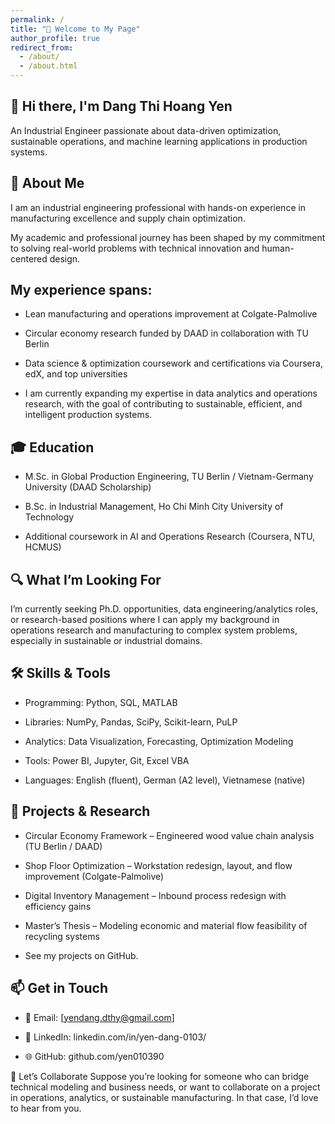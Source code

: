 ```yaml
---
permalink: /
title: "🌟 Welcome to My Page"
author_profile: true
redirect_from: 
  - /about/
  - /about.html
---
```


## 👋 Hi there, I'm Dang Thi Hoang Yen

An Industrial Engineer passionate about data-driven optimization, sustainable operations, and machine learning applications in production systems.

## 💼 About Me
I am an industrial engineering professional with hands-on experience in manufacturing excellence and supply chain optimization. 

My academic and professional journey has been shaped by my commitment to solving real-world problems with technical innovation and human-centered design.

## My experience spans:

- Lean manufacturing and operations improvement at Colgate-Palmolive

- Circular economy research funded by DAAD in collaboration with TU Berlin

- Data science & optimization coursework and certifications via Coursera, edX, and top universities

- I am currently expanding my expertise in data analytics and operations research, with the goal of contributing to sustainable, efficient, and intelligent production systems.

## 🎓 Education
- M.Sc. in Global Production Engineering, TU Berlin / Vietnam-Germany University (DAAD Scholarship)

- B.Sc. in Industrial Management, Ho Chi Minh City University of Technology

- Additional coursework in AI and Operations Research (Coursera, NTU, HCMUS)

## 🔍 What I’m Looking For
I’m currently seeking Ph.D. opportunities, data engineering/analytics roles, or research-based positions where I can apply my background in operations research and manufacturing to complex system problems, especially in sustainable or industrial domains.

## 🛠️ Skills & Tools
- Programming: Python, SQL, MATLAB

- Libraries: NumPy, Pandas, SciPy, Scikit-learn, PuLP

- Analytics: Data Visualization, Forecasting, Optimization Modeling

- Tools: Power BI, Jupyter, Git, Excel VBA

- Languages: English (fluent), German (A2 level), Vietnamese (native)

## 📌 Projects & Research
- Circular Economy Framework – Engineered wood value chain analysis (TU Berlin / DAAD)

- Shop Floor Optimization – Workstation redesign, layout, and flow improvement (Colgate-Palmolive)

- Digital Inventory Management – Inbound process redesign with efficiency gains

- Master’s Thesis – Modeling economic and material flow feasibility of recycling systems

- See my projects on GitHub.

## 📫 Get in Touch
- 📧 Email: [yendang.dthy@gmail.com]

- 💼 LinkedIn: linkedin.com/in/yen-dang-0103/

- 🌐 GitHub: github.com/yen010390

🤝 Let’s Collaborate
Suppose you’re looking for someone who can bridge technical modeling and business needs, or want to collaborate on a project in operations, analytics, or sustainable manufacturing. In that case, I’d love to hear from you.
